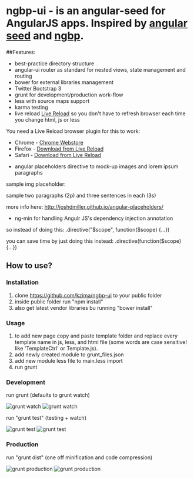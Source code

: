 # ngbp-ui - is an angular-seed for AngularJS apps. Inspired by [angular seed](https://github.com/angular/angular-seed) and [ngbp](https://github.com/ngbp/ngbp).

##Features:
* best-practice directory structure
* angular-ui router as standard for nested views, state management and routing
* bower for external libraries management
* Twitter Bootstrap 3
* grunt for development/production work-flow
* less with source maps support
* karma testing
* live reload [Live Reload](http://livereload.com/) so you don't have to refresh browser each time you change html, js or less

You need a Live Reload browser plugin for this to work:

- Chrome - [Chrome Webstore](https://chrome.google.com/webstore/detail/livereload/jnihajbhpnppcggbcgedagnkighmdlei)
- Firefox - [Download from Live Reload](http://download.livereload.com/2.0.8/LiveReload-2.0.8.xpi)
- Safari - [Download from Live Reload](http://download.livereload.com/2.0.9/LiveReload-2.0.9.safariextz)

* angular placeholders directive to mock-up images and lorem ipsum paragraphs

sample img placeholder:
<img ph-img="160x83" />

sample two paragraphs (2p) and three sentences in each (3s)
<p ph-txt="2p3s"></p>

more info here:
http://joshdmiller.github.io/angular-placeholders/

* ng-min for handling Angulr JS's dependency injection annotation

so instead of doing this:
.directive("$scope", function($scope) {...})

you can save time by just doing this instead:
.directive(function($scope) {...})


## How to use?
### Installation
1. clone https://github.com/kzima/ngbp-ui to your public folder
2. inside public folder run "npm install"
3. also get latest vendor libraries bu running "bower install" 

### Usage
1. to add new page copy and paste template folder and replace every template name in js, less, and html file (some words are case sensitive! like 'TemplateCtrl' or Template.js).
2. add newly created module to grunt_files.json 
3. add new module less file to main.less import
4. run grunt 

### Development
run 
grunt (defaults to grunt watch)

![grunt watch](https://github.com/kzima/img/grunt_watch.png "Grunt watch cmd")
![grunt watch](https://github.com/kzima/img/grunt_watch.png "Grunt watch source")

run 
"grunt test" (testing + watch)

![grunt test](https://github.com/kzima/img/grunt_test.png "Grunt test cmd")
![grunt test](https://github.com/kzima/img/grunt_test.png "Grunt test source")

### Production
run 
"grunt dist" (one off minification and code compression)

![grunt production](https://github.com/kzima/img/grunt_production.png "Grunt production cmd")
![grunt production](https://github.com/kzima/img/grunt_production.png "Grunt production source")